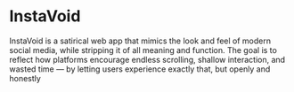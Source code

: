 # InstaVoid
InstaVoid is a satirical web app that mimics the look and feel of modern social media, while stripping it of all meaning and function. The goal is to reflect how platforms encourage endless scrolling, shallow interaction, and wasted time — by letting users experience exactly that, but openly and honestly
